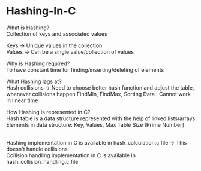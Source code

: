 # Hashing-In-C

What is Hashing? <br>
Collection of keys and associated values

Keys -> Unique values in the collection <br>
Values -> Can be a single value/collection of values

Why is Hashing required? <br>
To have constant time for finding/inserting/deleting of elements

What Hashing lags at? <br>
Hash collisions -> Need to choose better hash function and adjust the table, whenever collisions happen
FindMin, FindMax, Sorting Data : Cannot work in linear time

How Hashing is represented in C? <br>
Hash table is a data structure represented with the help of linked lists/arrays
Elements in data structure:
Key,
Values,
Max Table Size [Prime Number]

<br>
Hashing implementation in C is available in hash_calculation.c file -> This doesn't handle collisions <br>
Collision handling implementation in C is available in hash_collision_handling.c file
